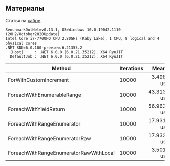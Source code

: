 ## Материалы

Статья на [хабре](https://habr.com/ru/post/575664/).

```
BenchmarkDotNet=v0.13.1, OS=Windows 10.0.19042.1110 (20H2/October2020Update)
Intel Core i7-7700HQ CPU 2.80GHz (Kaby Lake), 1 CPU, 8 logical and 4 physical cores
.NET SDK=6.0.100-preview.6.21355.2
  [Host]     : .NET 6.0.0 (6.0.21.35212), X64 RyuJIT
  DefaultJob : .NET 6.0.0 (6.0.21.35212), X64 RyuJIT
```

|                                 Method | Iterations |      Mean |     Error |    StdDev |
|--------------------------------------- |----------- |----------:|----------:|----------:|
|                 ForWithCustomIncrement |      10000 |  3.498 us | 0.0658 us | 0.1153 us |
|             ForeachWithEnumerableRange |      10000 | 43.313 us | 0.8207 us | 1.0079 us |
|                 ForeachWithYieldReturn |      10000 | 56.963 us | 1.0638 us | 1.0448 us |
|             ForeachWithRangeEnumerator |      10000 | 17.931 us | 0.2047 us | 0.1915 us |
|          ForeachWithRangeEnumeratorRaw |      10000 | 17.932 us | 0.1486 us | 0.1390 us |
| ForeachWithRangeEnumeratorRawWithLocal |      10000 |  3.501 us | 0.0678 us | 0.0807 us |
